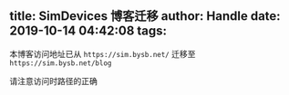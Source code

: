 title: SimDevices 博客迁移
author: Handle
date: 2019-10-14 04:42:08
tags:
---
本博客访问地址已从 `https://sim.bysb.net/` 迁移至 `https://sim.bysb.net/blog` 

请注意访问时路径的正确